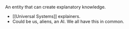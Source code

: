       

An entity that can create explanatory knowledge.

- [[Universal Systems]] explainers. 
- Could be us, aliens, an AI. We all have this in common.

